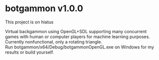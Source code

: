 # botgammon v1.0.0

This project is on hiatus

Virtual backgammon using OpenGL+SDL supporting many concurrent games with human or computer players for machine learning purposes.\
Currently nonfunctional, only a rotating triangle.\
Run botgammon/x64/Debug/botgammonOpenGL.exe on Windows for my results or build yourself.
